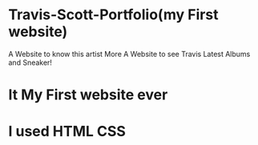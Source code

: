 # Travis-Scott-Portfolio(my First website)
A Website to know this artist More
A Website to see Travis Latest Albums and Sneaker! <h1> It My First website ever<h1/>
I used HTML CSS 
